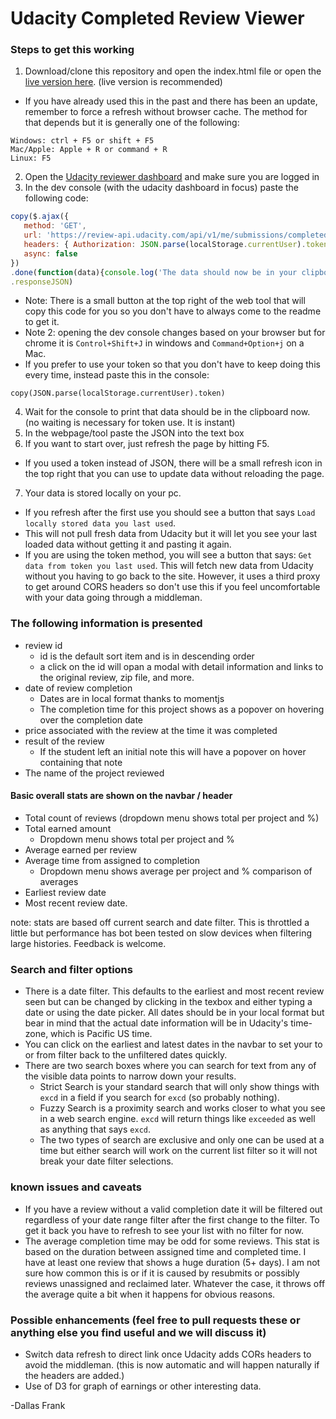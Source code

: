 # Udacity Completed Review Viewer

### Steps to get this working

1. Download/clone this repository and open the index.html file or open the [live version here](https://simplydallas.github.io/udacityreviewparser/).  (live version is recommended)
  * If you have already used this in the past and there has been an update, remember to force a refresh without browser cache.  The method for that depends but it is generally one of the following:
  ```
  Windows: ctrl + F5 or shift + F5
  Mac/Apple: Apple + R or command + R
  Linux: F5
  ```
2. Open the [Udacity reviewer dashboard](https://review.udacity.com/#!/submissions/dashboard) and make sure you are logged in
3. In the dev console (with the udacity dashboard in focus) paste the following code:

 ```javascript
copy($.ajax({
	method: 'GET',
	url: 'https://review-api.udacity.com/api/v1/me/submissions/completed.json',
	headers: { Authorization: JSON.parse(localStorage.currentUser).token },
	async: false
})
.done(function(data){console.log('The data should now be in your clipboard and ready to paste into the tool');})
.responseJSON)
 ```
  * Note: There is a small button at the top right of the web tool that will copy this code for you so you don't have to always come to the readme to get it.
  * Note 2: opening the dev console changes based on your browser but for chrome it is `Control+Shift+J` in windows and `Command+Option+j` on a Mac.
  * If you prefer to use your token so that you don't have to keep doing this every time, instead paste this in the console:
  ```
  copy(JSON.parse(localStorage.currentUser).token)
  ```  
4. Wait for the console to print that data should be in the clipboard now. (no waiting is necessary for token use. It is instant)
5. In the webpage/tool paste the JSON into the text box
6. If you want to start over, just refresh the page by hitting F5.
  * If you used a token instead of JSON, there will be a small refresh icon in the top right that you can use to update data without reloading the page.
7. Your data is stored locally on your pc.
  * If you refresh after the first use you should see a button that says `Load locally stored data you last used`.
  * This will not pull fresh data from Udacity but it will let you see your last loaded data without getting it and pasting it again.
  * If you are using the token method, you will see a button that says: `Get data from token you last used`.  This will fetch new data from Udacity without you having to go back to the site.  However, it uses a third proxy to get around CORS headers so don't use this if you feel uncomfortable with your data going through a middleman.

### The following information is presented

* review id
  * id is the default sort item and is in descending order
  * a click on the id will opan a modal with detail information and links to the original review, zip file, and more.
* date of review completion
  * Dates are in local format thanks to momentjs
  * The completion time for this project shows as a popover on hovering over the completion date
* price associated with the review at the time it was completed
* result of the review
  * If the student left an initial note this will have a popover on hover containing that note
* The name of the project reviewed

#### Basic overall stats are shown on the navbar / header

* Total count of reviews (dropdown menu shows total per project and %)
* Total earned amount
  * Dropdown menu shows total per project and %
* Average earned per review
* Average time from assigned to completion
  * Dropdown menu shows average per project and % comparison of averages
* Earliest review date
* Most recent review date.

note: stats are based off current search and date filter.  This is throttled a little but performance has bot been tested on slow devices when filtering large histories.  Feedback is welcome.

### Search and filter options

* There is a date filter.  This defaults to the earliest and most recent review seen but can be changed by clicking in the texbox and either typing a date or using the date picker.  All dates should be in your local format but bear in mind that the actual date information will be in Udacity's time-zone, which is Pacific US time.
* You can click on the earliest and latest dates in the navbar to set your to or from filter back to the unfiltered dates quickly.
* There are two search boxes where you can search for text from any of the visible data points to narrow down your results.
  * Strict Search is your standard search that will only show things with `excd` in a field if you search for `excd` (so probably nothing).
  * Fuzzy Search is a proximity search and works closer to what you see in a web search engine.  `excd` will return things like `exceeded` as well as anything that says `excd`.
  * The two types of search are exclusive and only one can be used at a time but either search will work on the current list filter so it will not break your date filter selections.

### known issues and caveats

* If you have a review without a valid completion date it will be filtered out regardless of your date range filter after the first change to the filter.  To get it back you have to refresh to see your list with no filter for now.
* The average completion time may be odd for some reviews.  This stat is based on the duration between assigned time and completed time.  I have at least one review that shows a huge duration (5+ days).  I am not sure how common this is or if it is caused by resubmits or possibly reviews unassigned and reclaimed later.  Whatever the case, it throws off the average quite a bit when it happens for obvious reasons.

### Possible enhancements (feel free to pull requests these or anything else you find useful and we will discuss it)

* Switch data refresh to direct link once Udacity adds CORs headers to avoid the middleman. (this is now automatic and will happen naturally if the headers are added.)
* Use of D3 for graph of earnings or other interesting data.

-Dallas Frank